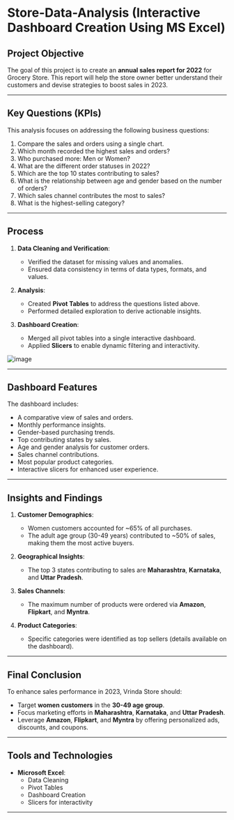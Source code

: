 # Store-Data-Analysis (Interactive Dashboard Creation Using MS Excel)

## Project Objective
The goal of this project is to create an **annual sales report for 2022** for Grocery Store. This report will help the store owner better understand their customers and devise strategies to boost sales in 2023.

---

## Key Questions (KPIs)
This analysis focuses on addressing the following business questions:
1. Compare the sales and orders using a single chart.
2. Which month recorded the highest sales and orders?
3. Who purchased more: Men or Women?
4. What are the different order statuses in 2022?
5. Which are the top 10 states contributing to sales?
6. What is the relationship between age and gender based on the number of orders?
7. Which sales channel contributes the most to sales?
8. What is the highest-selling category?

---

## Process
1. **Data Cleaning and Verification**:  
   - Verified the dataset for missing values and anomalies.
   - Ensured data consistency in terms of data types, formats, and values.

2. **Analysis**:
   - Created **Pivot Tables** to address the questions listed above.
   - Performed detailed exploration to derive actionable insights.

3. **Dashboard Creation**:
   - Merged all pivot tables into a single interactive dashboard.
   - Applied **Slicers** to enable dynamic filtering and interactivity.

![image](https://github.com/user-attachments/assets/febdae66-ac7e-4f1e-b702-8443e474aa3f)


---

## Dashboard Features
The dashboard includes:
- A comparative view of sales and orders.
- Monthly performance insights.
- Gender-based purchasing trends.
- Top contributing states by sales.
- Age and gender analysis for customer orders.
- Sales channel contributions.
- Most popular product categories.
- Interactive slicers for enhanced user experience.

---

## Insights and Findings
1. **Customer Demographics**:
   - Women customers accounted for ~65% of all purchases.
   - The adult age group (30-49 years) contributed to ~50% of sales, making them the most active buyers.

2. **Geographical Insights**:
   - The top 3 states contributing to sales are **Maharashtra**, **Karnataka**, and **Uttar Pradesh**.

3. **Sales Channels**:
   - The maximum number of products were ordered via **Amazon**, **Flipkart**, and **Myntra**.

4. **Product Categories**:
   - Specific categories were identified as top sellers (details available on the dashboard).

---

## Final Conclusion
To enhance sales performance in 2023, Vrinda Store should:
- Target **women customers** in the **30-49 age group**.
- Focus marketing efforts in **Maharashtra**, **Karnataka**, and **Uttar Pradesh**.
- Leverage **Amazon**, **Flipkart**, and **Myntra** by offering personalized ads, discounts, and coupons.


---

## Tools and Technologies
- **Microsoft Excel**:  
   - Data Cleaning  
   - Pivot Tables  
   - Dashboard Creation  
   - Slicers for interactivity  



---

